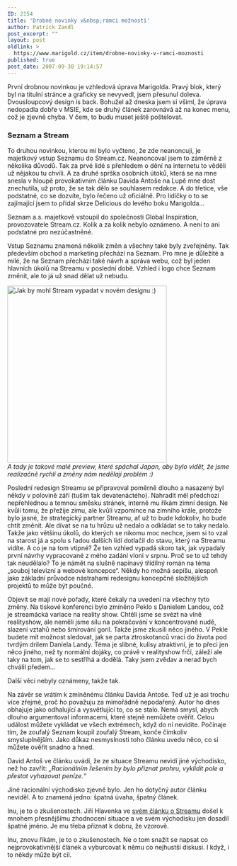 ```yaml
---
ID: 2154
title: 'Drobné novinky v&nbsp;rámci možností'
author: Patrick Zandl
post_excerpt: ""
layout: post
oldlink: >
  https://www.marigold.cz/item/drobne-novinky-v-ramci-moznosti
published: true
post_date: 2007-09-30 19:14:57
---
```

První drobnou novinkou je vzhledová úprava Marigolda. Pravý blok, který byl na titulní stránce a graficky se nevyvedl, jsem přesunul doleva. Dvousloupcový design is back. Bohužel až dneska jsem si všiml, že úprava nedopadla dobře v MSIE, kde se druhý článek zarovnává až na konec menu, což je zjevně chyba. V čem, to budu muset ještě poštelovat. 

<h3>Seznam a Stream</h3>

To druhou novinkou, kterou mi bylo vyčteno, že zde neanoncuji, je majetkový vstup Seznamu do Stream.cz. Neanoncoval jsem to záměrně z několika důvodů. Tak za prvé lidé s přehledem o dění na internetu to věděli už nějakou tu chvíli. A za druhé sprška osobních útoků, která se na mne snesla v hloupě provokativním článku Davida Antoše na Lupě mne dost znechutila, už proto, že se tak dělo se souhlasem redakce. A do třetice, vše podstatné, co se dozvíte, bylo řečeno už oficiálně. Pro lidičky o to se zajímající jsem to přidal skrze Delicious do levého boku Marigolda...

Seznam a.s. majetkově vstoupil do společnosti Global Inspiration, provozovatele Stream.cz. Kolik a za kolik nebylo oznámeno. A není to ani podstatné pro nezúčastněné. 

Vstup Seznamu znamená několik změn a všechny také byly zveřejněny. Tak především obchod a marketing přechází na Seznam. Pro mne je důležité a milé, že na Seznam přechází také návrh a správa webu, což byl jeden hlavních úkolů na Streamu v poslední době. Vzhled i logo chce Seznam změnit, ale to já už snad dělat už nebudu. 

<a href="http://www.marigold.cz/wp-content/Stream_cz.png"><img src="http://www.marigold.cz/wp-content/_Stream_cz.png" width="360" height="400" alt="Jak by mohl Stream vypadat v novém designu :)" title="Jak by mohl Stream vypadat v novém designu :)"  /></a><br/><i>A tady je takové malé preview, které spáchal Japan, aby bylo vidět, že jsme realizačně rychlí a změny nám nedělají problém :)</i>

Poslední redesign Streamu se připravoval poměrně dlouho a nasazený byl někdy v polovině září (tuším tak devatenáctého). Nahradit měl předchozí nepřehlednou a temnou směsku stránek, interně mu říkám zimní design. Ne kvůli tomu, že přežije zimu, ale kvůli vzpomínce na zimního krále, protože bylo jasné, že strategický partner Streamu, ať už to bude kdokoliv, ho bude chtít změnit. Ale dívat se na tu hrůzu už nedalo a odkládat se to taky nedalo. Takže jako většinu úkolů, do kterých se nikomu moc nechce, jsem si to vzal na starost já a spolu s řadou dalších lidí dotlačil do stavu, který na Streamu vidíte. A co je na tom vtipné? Že ten vzhled vypadá skoro tak, jak vypadaly první návrhy vypracované z mého zadání vloni v srpnu. Proč se to už tehdy tak neudělalo? To je námět na slušně napínavý třídílný román na téma „souboj televizní a webové koncepce“. Někdy ho možná sepíšu, alespoň jako základní průvodce nástrahami redesignu koncepčně složitějších projektů to může být poučné. 

Objevit se mají nové pořady, které čekaly na uvedení na všechny tyto změny. Na tiskové konferenci bylo zmíněno Peklo s Danielem Landou, což je streamácká variace na reality show. Chtěli jsme se svézt na vlně realityshow, ale neměli jsme sílu na pokračování v koncentrované nudě, slazení vztahů nebo šmírování goril. Takže jsme zkusili něco jiného. V Pekle budete mít možnost sledovat, jak se parta ztroskotanců vrací do života pod tvrdým drilem Daniela Landy. Téma je slibné, kulisy atraktivní, je to přeci jen něco jiného, než ty normální dojáky, co právě v realityshow frčí, záleží ale taky na tom, jak se to sestříhá a dodělá. Taky jsem zvědav a nerad bych chválil předem...

Další věci nebyly oznámeny, takže tak. 

Na závěr se vrátím k zmíněnému článku Davida Antoše. Teď už je asi trochu více zřejmé, proč ho považuju za mimořádně nepodařený. Autor ho dnes obhajuje jako odhalující a vysvětlující to, co se stalo. Nemá smysl, abych dlouho argumentoval informacemi, které stejně nemůžete ověřit. Celou událost můžete vykládat ve všech extrémech, když do ní nevidíte. Počínaje tím, že zoufalý Seznam koupil zoufalý Stream, konče čímkoliv smysluplnějším. Jako důkaz nesmyslnosti toho článku uvedu něco, co si můžete ověřit snadno a hned. 

David Antoš ve článku uvádí, že ze situace Streamu nevidí jiné východisko, než ho zavřít: <i>„Racionálním řešením by bylo přiznat prohru, vyklidit pole a přestat vyhazovat peníze.“ </i>

Jiné racionální východisko zjevně bylo. Jen ho dotyčný autor článku neviděl. A to znamená jedno: špatná úvaha, špatný článek. 

Inu, je to o zkušenostech. Jiří Hlavenka ve <a href="http://www.bloc.cz/hlavni/art_67/maji-ceske-a-slovenske-kopie-youtube-sanci.aspx">svém článku o Streamu</a> došel k mnohem přesnějšímu zhodnocení situace a ve svém východisku jen dosadil špatné jméno. Je mu třeba přiznat k dobru, že vzorově. 

Inu, znovu říkám, je to o zkušenostech. Ne o tom snažit se napsat co nejprovokativnější článek a vyburcovat k němu co nejhustší diskusi. I když, i to někdy může být cíl.